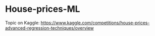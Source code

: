 # House-prices-ML

Topic on Kaggle: 
https://www.kaggle.com/competitions/house-prices-advanced-regression-techniques/overview

